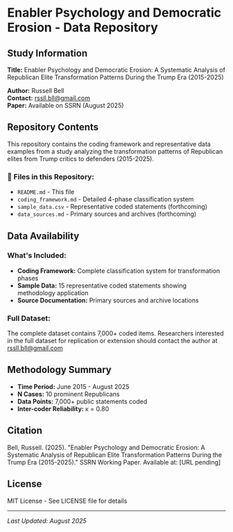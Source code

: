 # Enabler Psychology and Democratic Erosion - Data Repository

## Study Information
**Title:** Enabler Psychology and Democratic Erosion: A Systematic Analysis of Republican Elite Transformation Patterns During the Trump Era (2015-2025)

**Author:** Russell Bell  
**Contact:** rssll.bll@gmail.com  
**Paper:** Available on SSRN (August 2025)

## Repository Contents

This repository contains the coding framework and representative data examples from a study analyzing the transformation patterns of Republican elites from Trump critics to defenders (2015-2025).

### 📁 Files in this Repository:
- `README.md` - This file
- `coding_framework.md` - Detailed 4-phase classification system  
- `sample_data.csv` - Representative coded statements (forthcoming)
- `data_sources.md` - Primary sources and archives (forthcoming)

## Data Availability

### What's Included:
- **Coding Framework:** Complete classification system for transformation phases
- **Sample Data:** 15 representative coded statements showing methodology application  
- **Source Documentation:** Primary sources and archive locations

### Full Dataset:
The complete dataset contains 7,000+ coded items. Researchers interested in the full dataset for replication or extension should contact the author at rssll.bll@gmail.com

## Methodology Summary
- **Time Period:** June 2015 - August 2025
- **N Cases:** 10 prominent Republicans
- **Data Points:** 7,000+ public statements coded
- **Inter-coder Reliability:** κ = 0.80

## Citation
Bell, Russell. (2025). "Enabler Psychology and Democratic Erosion: A Systematic Analysis of Republican Elite Transformation Patterns During the Trump Era (2015-2025)." SSRN Working Paper. Available at: [URL pending]

## License
MIT License - See LICENSE file for details

---
*Last Updated: August 2025*
